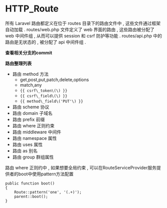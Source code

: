 # HTTP\_Route

所有 Laravel 路由都定义在位于 routes 目录下的路由文件中 , 这些文件通过框架自动加载 . routes/web.php 文件定义了 web 界面的路由 , 这些路由被分配了 web 中间件组 , 从而可以提供 session 和 csrf 防护等功能 . routes/api.php 中的路由是无状态的 , 被分配了 api 中间件组 .

**查看相关分支的commit**

**路由整理列表**

* 路由 method 方法
  * get,post,put,patch,delete,options
  * match,any
  * `{{ csrf\_token\(\) }}`
  * `{{ csrf\_field\(\) }}`
  * `{{ method\_field\('PUT'\) }}`
* 路由 scheme 协议
* 路由 domain 子域名
* 路由 prefix 前缀
* 路由 where 正则约束
* 路由 middleware 中间件
* 路由 namespace 属性
* 路由 uses 属性
* 路由 as 别名
* 路由 group 群组属性

路由 where 正则约中 , 如果想要全局约束 , 可以在RouteServiceProvider服务提供者的boot中使用pattern方法配置

```
public function boot()
{
    Route::pattern('one', '(.+)');
    parent::boot();
}
```



